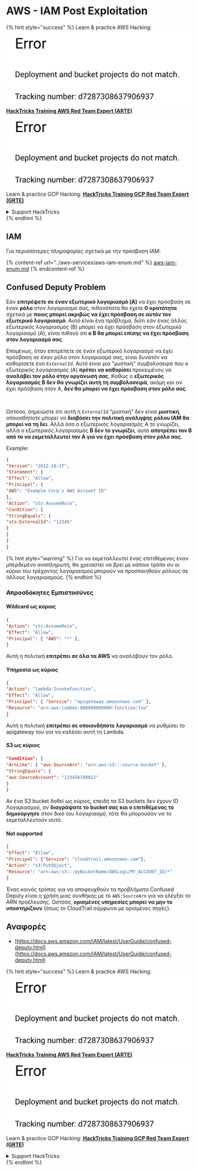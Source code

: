 # AWS - IAM Post Exploitation

{% hint style="success" %}
Learn & practice AWS Hacking:<img src="../../../.gitbook/assets/image (1) (1).png" alt="" data-size="line">[**HackTricks Training AWS Red Team Expert (ARTE)**](https://training.hacktricks.xyz/courses/arte)<img src="../../../.gitbook/assets/image (1) (1).png" alt="" data-size="line">\
Learn & practice GCP Hacking: <img src="../../../.gitbook/assets/image (2).png" alt="" data-size="line">[**HackTricks Training GCP Red Team Expert (GRTE)**<img src="../../../.gitbook/assets/image (2).png" alt="" data-size="line">](https://training.hacktricks.xyz/courses/grte)

<details>

<summary>Support HackTricks</summary>

* Check the [**subscription plans**](https://github.com/sponsors/carlospolop)!
* **Join the** 💬 [**Discord group**](https://discord.gg/hRep4RUj7f) or the [**telegram group**](https://t.me/peass) or **follow** us on **Twitter** 🐦 [**@hacktricks\_live**](https://twitter.com/hacktricks\_live)**.**
* **Share hacking tricks by submitting PRs to the** [**HackTricks**](https://github.com/carlospolop/hacktricks) and [**HackTricks Cloud**](https://github.com/carlospolop/hacktricks-cloud) github repos.

</details>
{% endhint %}

## IAM

Για περισσότερες πληροφορίες σχετικά με την πρόσβαση IAM:

{% content-ref url="../aws-services/aws-iam-enum.md" %}
[aws-iam-enum.md](../aws-services/aws-iam-enum.md)
{% endcontent-ref %}

## Confused Deputy Problem

Εάν **επιτρέψετε σε έναν εξωτερικό λογαριασμό (A)** να έχει πρόσβαση σε έναν **ρόλο** στον λογαριασμό σας, πιθανότατα θα έχετε **0 ορατότητα** σχετικά με **ποιος μπορεί ακριβώς να έχει πρόσβαση σε αυτόν τον εξωτερικό λογαριασμό**. Αυτό είναι ένα πρόβλημα, διότι εάν ένας άλλος εξωτερικός λογαριασμός (B) μπορεί να έχει πρόσβαση στον εξωτερικό λογαριασμό (A), είναι πιθανό ότι **ο B θα μπορεί επίσης να έχει πρόσβαση στον λογαριασμό σας**.

Επομένως, όταν επιτρέπετε σε έναν εξωτερικό λογαριασμό να έχει πρόσβαση σε έναν ρόλο στον λογαριασμό σας, είναι δυνατόν να καθορίσετε ένα `ExternalId`. Αυτό είναι μια "μυστική" συμβολοσειρά που ο εξωτερικός λογαριασμός (A) **πρέπει να καθορίσει** προκειμένου να **αναλάβει τον ρόλο στην οργάνωσή σας**. Καθώς ο **εξωτερικός λογαριασμός B δεν θα γνωρίζει αυτή τη συμβολοσειρά**, ακόμη και αν έχει πρόσβαση στον A, **δεν θα μπορεί να έχει πρόσβαση στον ρόλο σας**.

<figure><img src="../../../.gitbook/assets/image (95).png" alt=""><figcaption></figcaption></figure>

Ωστόσο, σημειώστε ότι αυτή η `ExternalId` "μυστική" δεν είναι **μυστική**, οποιοσδήποτε μπορεί να **διαβάσει την πολιτική ανάληψης ρόλου IAM θα μπορεί να τη δει**. Αλλά όσο ο εξωτερικός λογαριασμός A το γνωρίζει, αλλά ο εξωτερικός λογαριασμός **B δεν το γνωρίζει**, αυτό **αποτρέπει τον B από το να εκμεταλλευτεί τον A για να έχει πρόσβαση στον ρόλο σας**.

Example:
```json
{
"Version": "2012-10-17",
"Statement": {
"Effect": "Allow",
"Principal": {
"AWS": "Example Corp's AWS Account ID"
},
"Action": "sts:AssumeRole",
"Condition": {
"StringEquals": {
"sts:ExternalId": "12345"
}
}
}
}
```
{% hint style="warning" %}
Για να εκμεταλλευτεί ένας επιτιθέμενος έναν μπερδεμένο αναπληρωτή, θα χρειαστεί να βρει με κάποιο τρόπο αν οι κύριοι του τρέχοντος λογαριασμού μπορούν να προσποιηθούν ρόλους σε άλλους λογαριασμούς.
{% endhint %}

### Απροσδόκητες Εμπιστοσύνες

#### Wildcard ως κύριος
```json
{
"Action": "sts:AssumeRole",
"Effect": "Allow",
"Principal": { "AWS": "*" },
}
```
Αυτή η πολιτική **επιτρέπει σε όλα τα AWS** να αναλάβουν τον ρόλο.

#### Υπηρεσία ως κύριος
```json
{
"Action": "lambda:InvokeFunction",
"Effect": "Allow",
"Principal": { "Service": "apigateway.amazonaws.com" },
"Resource": "arn:aws:lambda:000000000000:function:foo"
}
```
Αυτή η πολιτική **επιτρέπει σε οποιονδήποτε λογαριασμό** να ρυθμίσει το apigateway του για να καλέσει αυτή τη Lambda.

#### S3 ως κύριος
```json
"Condition": {
"ArnLike": { "aws:SourceArn": "arn:aws:s3:::source-bucket" },
"StringEquals": {
"aws:SourceAccount": "123456789012"
}
}
```
Αν ένα S3 bucket δοθεί ως κύριος, επειδή τα S3 buckets δεν έχουν ID Λογαριασμού, αν **διαγράψατε το bucket σας και ο επιτιθέμενος το δημιούργησε** στον δικό του λογαριασμό, τότε θα μπορούσαν να το εκμεταλλευτούν αυτό.

#### Not supported
```json
{
"Effect": "Allow",
"Principal": {"Service": "cloudtrail.amazonaws.com"},
"Action": "s3:PutObject",
"Resource": "arn:aws:s3:::myBucketName/AWSLogs/MY_ACCOUNT_ID/*"
}
```
Ένας κοινός τρόπος για να αποφευχθούν τα προβλήματα Confused Deputy είναι η χρήση μιας συνθήκης με το `AWS:SourceArn` για να ελέγξει το ARN προέλευσης. Ωστόσο, **ορισμένες υπηρεσίες μπορεί να μην το υποστηρίζουν** (όπως το CloudTrail σύμφωνα με ορισμένες πηγές).

## Αναφορές

* [https://docs.aws.amazon.com/IAM/latest/UserGuide/confused-deputy.html](https://docs.aws.amazon.com/IAM/latest/UserGuide/confused-deputy.html)

{% hint style="success" %}
Learn & practice AWS Hacking:<img src="../../../.gitbook/assets/image (1) (1).png" alt="" data-size="line">[**HackTricks Training AWS Red Team Expert (ARTE)**](https://training.hacktricks.xyz/courses/arte)<img src="../../../.gitbook/assets/image (1) (1).png" alt="" data-size="line">\
Learn & practice GCP Hacking: <img src="../../../.gitbook/assets/image (2).png" alt="" data-size="line">[**HackTricks Training GCP Red Team Expert (GRTE)**<img src="../../../.gitbook/assets/image (2).png" alt="" data-size="line">](https://training.hacktricks.xyz/courses/grte)

<details>

<summary>Support HackTricks</summary>

* Check the [**subscription plans**](https://github.com/sponsors/carlospolop)!
* **Join the** 💬 [**Discord group**](https://discord.gg/hRep4RUj7f) or the [**telegram group**](https://t.me/peass) or **follow** us on **Twitter** 🐦 [**@hacktricks\_live**](https://twitter.com/hacktricks\_live)**.**
* **Share hacking tricks by submitting PRs to the** [**HackTricks**](https://github.com/carlospolop/hacktricks) and [**HackTricks Cloud**](https://github.com/carlospolop/hacktricks-cloud) github repos.

</details>
{% endhint %}
